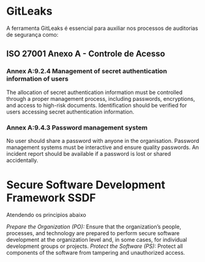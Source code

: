 # GitLeaks
A ferramenta GitLeaks é essencial para auxiliar nos processos de auditorias de segurança como:

## ISO 27001 Anexo A - Controle de Acesso

### Annex A:9.2.4 Management of secret authentication information of users
The allocation of secret authentication information must be controlled through a proper management process, including passwords, encryptions, and access to high-risk documents. Identification should be verified for users accessing secret authentication information.

### Annex A:9.4.3 Password management system
No user should share a password with anyone in the organisation. Password management systems must be interactive and ensure quality passwords. An incident report should be available if a password is lost or shared accidentally. 

# Secure Software Development Framework SSDF
Atendendo os principios abaixo 

*Prepare the Organization (PO):* Ensure that the organization’s people, processes, and technology are prepared to perform secure software development at the organization level and, in some cases, for individual development groups or projects.
*Protect the Software (PS):* Protect all components of the software from tampering and unauthorized access.
